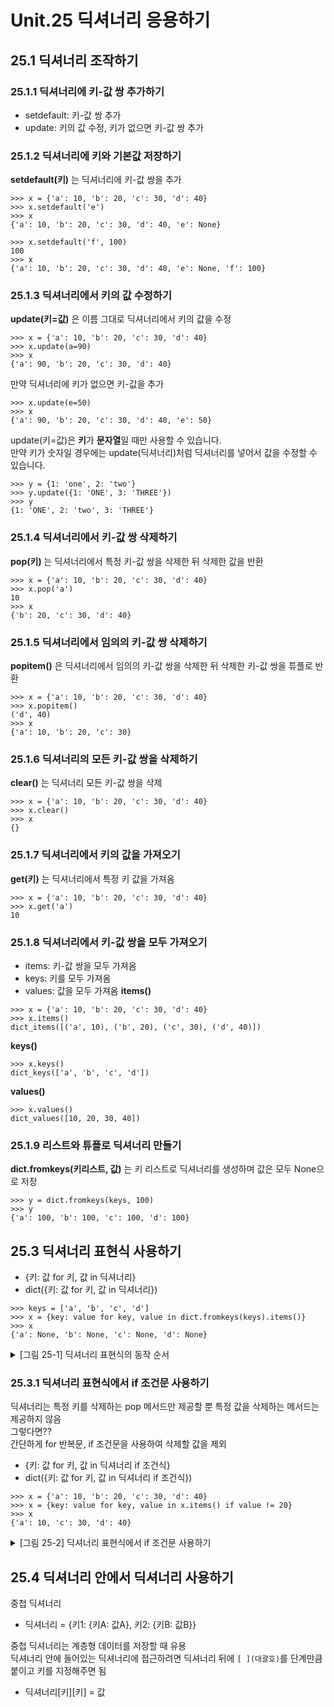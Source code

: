 # Unit.25 딕셔너리 응용하기
## 25.1 딕셔너리 조작하기
### 25.1.1 딕셔너리에 키-값 쌍 추가하기
- setdefault: 키-값 쌍 추가
- update: 키의 값 수정, 키가 없으면 키-값 쌍 추가
### 25.1.2 딕셔너리에 키와 기본값 저장하기
**setdefault(키)** 는 딕셔너리에 키-값 쌍을 추가
```
>>> x = {'a': 10, 'b': 20, 'c': 30, 'd': 40}
>>> x.setdefault('e')
>>> x
{'a': 10, 'b': 20, 'c': 30, 'd': 40, 'e': None}
```
```
>>> x.setdefault('f', 100)
100
>>> x
{'a': 10, 'b': 20, 'c': 30, 'd': 40, 'e': None, 'f': 100}
```
### 25.1.3 딕셔너리에서 키의 값 수정하기
**update(키=값)** 은 이름 그대로 딕셔너리에서 키의 값을 수정
```
>>> x = {'a': 10, 'b': 20, 'c': 30, 'd': 40}
>>> x.update(a=90)
>>> x
{'a': 90, 'b': 20, 'c': 30, 'd': 40}
```
만약 딕셔너리에 키가 없으면 키-값을 추가
```
>>> x.update(e=50)
>>> x
{'a': 90, 'b': 20, 'c': 30, 'd': 40, 'e': 50}
```
update(키=값)은 **키**가 **문자열**일 때만 사용할 수 있습니다.  
만약 키가 숫자일 경우에는 update(딕셔너리)처럼 딕셔너리를 넣어서 값을 수정할 수 있습니다.
```
>>> y = {1: 'one', 2: 'two'}
>>> y.update({1: 'ONE', 3: 'THREE'})
>>> y
{1: 'ONE', 2: 'two', 3: 'THREE'}
```
### 25.1.4 딕셔너리에서 키-값 쌍 삭제하기
**pop(키)** 는 딕셔너리에서 특정 키-값 쌍을 삭제한 뒤 삭제한 값을 반환
```
>>> x = {'a': 10, 'b': 20, 'c': 30, 'd': 40}
>>> x.pop('a')
10
>>> x
{'b': 20, 'c': 30, 'd': 40}
```
### 25.1.5 딕셔너리에서 임의의 키-값 쌍 삭제하기
**popitem()** 은 딕셔너리에서 임의의 키-값 쌍을 삭제한 뒤 삭제한 키-값 쌍을 튜플로 반환
```
>>> x = {'a': 10, 'b': 20, 'c': 30, 'd': 40}
>>> x.popitem()
('d', 40)
>>> x
{'a': 10, 'b': 20, 'c': 30}
```
### 25.1.6 딕셔너리의 모든 키-값 쌍을 삭제하기
**clear()** 는 딕셔너리 모든 키-값 쌍을 삭제
```
>>> x = {'a': 10, 'b': 20, 'c': 30, 'd': 40}
>>> x.clear()
>>> x
{}
```
### 25.1.7 딕셔너리에서 키의 값을 가져오기
**get(키)** 는 딕셔너리에서 특정 키 값을 가져옴
```
>>> x = {'a': 10, 'b': 20, 'c': 30, 'd': 40}
>>> x.get('a')
10
```
### 25.1.8 딕셔너리에서 키-값 쌍을 모두 가져오기
- items: 키-값 쌍을 모두 가져옴
- keys: 키를 모두 가져옴
- values: 값을 모두 가져옴
**items()**
```
>>> x = {'a': 10, 'b': 20, 'c': 30, 'd': 40}
>>> x.items()
dict_items([('a', 10), ('b', 20), ('c', 30), ('d', 40)])
```
**keys()**
```
>>> x.keys()
dict_keys(['a', 'b', 'c', 'd'])
```
**values()**
```
>>> x.values()
dict_values([10, 20, 30, 40])
```
### 25.1.9 리스트와 튜플로 딕셔너리 만들기
**dict.fromkeys(키리스트, 값)** 는 키 리스트로 딕셔너리를 생성하며 값은 모두 None으로 저장
```
>>> y = dict.fromkeys(keys, 100)
>>> y
{'a': 100, 'b': 100, 'c': 100, 'd': 100}
```
## 25.3 딕셔너리 표현식 사용하기
- {키: 값 for 키, 값 in 딕셔너리}
- dict({키: 값 for 키, 값 in 딕셔너리})
```
>>> keys = ['a', 'b', 'c', 'd']
>>> x = {key: value for key, value in dict.fromkeys(keys).items()}
>>> x
{'a': None, 'b': None, 'c': None, 'd': None}
```
<details>
<summary>[그림 25-1] 딕셔너리 표현식의 동작 순서
</summary>
<div markdown="1">       

😎
![](https://dojang.io/pluginfile.php/13727/mod_page/content/3/025001.png)
</div>
</details>

### 25.3.1 딕셔너리 표현식에서 if 조건문 사용하기
딕셔너리는 특정 키를 삭제하는 pop 메서드만 제공할 뿐 특정 값을 삭제하는 메서드는 제공하지 않음  
그렇다면??  
간단하게 for 반복문, if 조건문을 사용하여 삭제할 값을 제외
- {키: 값 for 키, 값 in 딕셔너리 if 조건식}
- dict({키: 값 for 키, 값 in 딕셔너리 if 조건식})

```
>>> x = {'a': 10, 'b': 20, 'c': 30, 'd': 40}
>>> x = {key: value for key, value in x.items() if value != 20}
>>> x
{'a': 10, 'c': 30, 'd': 40}
```
<details>
<summary>[그림 25-2] 딕셔너리 표현식에서 if 조건문 사용하기
</summary>
<div markdown="1">       

😎
![](https://dojang.io/pluginfile.php/13727/mod_page/content/3/025002.png)
</div>
</details>

## 25.4 딕셔너리 안에서 딕셔너리 사용하기
중첩 딕셔너리
- 딕셔너리 = {키1: {키A: 값A}, 키2: {키B: 값B}}

중첩 딕셔너리는 계층형 데이터를 저장할 때 유용  
딕셔너리 안에 들어있는 딕셔너리에 접근하려면 딕셔너리 뒤에 ```[ ](대괄호)```를 단계만큼 붙이고 키를 지정해주면 됨
- 딕셔너리[키][키] = 값